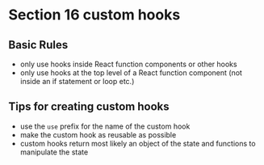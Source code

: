 # Section 16 custom hooks
## Basic Rules
- only use hooks inside React function components or other hooks
- only use hooks at the top level of a React function component (not inside an if statement or loop etc.)

## Tips for creating custom hooks
- use the `use` prefix for the name of the custom hook
- make the custom hook as reusable as possible
- custom hooks return most likely an object of the state and functions to manipulate the state